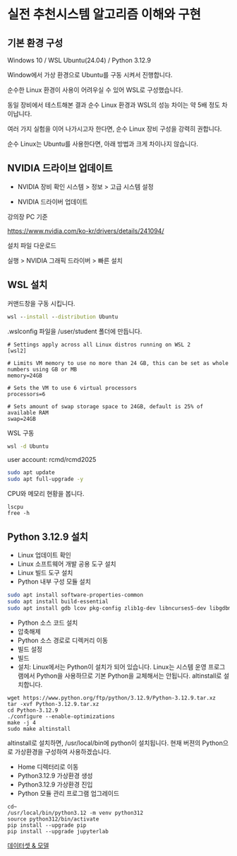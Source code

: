 # 실전 추천시스템 알고리즘 이해와 구현

## 기본 환경 구성

Windows 10 / WSL Ubuntu(24.04) / Python 3.12.9

Window에서 가상 환경으로 Ubuntu를 구동 시켜서 진행합니다. 

순수한 Linux 환경이 사용이 어려우실 수 있어 WSL로 구성했습니다. 

동일 장비에서 테스트해본 결과 순수 Linux 환경과 WSL의 성능 차이는 약 5배 정도 차이납니다. 

여러 가지 실험을 이어 나가시고자 한다면, 순수 Linux 장비 구성을 강력히 권합니다.

순수 Linux는 Ubuntu를 사용한다면, 아래 방법과 크게 차이나지 않습니다.

## NVIDIA 드라이브 업데이트

- NVIDIA 장비 확인
시스템 > 정보 > 고급 시스템 설정

- NVIDIA 드라이버 업데이트


강의장 PC 기준

https://www.nvidia.com/ko-kr/drivers/details/241094/

설치 파일 다운로드 

실행 > NVIDIA 그래픽 드라이버 > 빠른 설치

## WSL 설치

커맨드창을 구동 시킵니다.

```cmd
wsl --install --distribution Ubuntu
```

.wslconfig 파일을 /user/student 폴더에 만듭니다.
```
# Settings apply across all Linux distros running on WSL 2
[wsl2]

# Limits VM memory to use no more than 24 GB, this can be set as whole numbers using GB or MB
memory=24GB 

# Sets the VM to use 6 virtual processors
processors=6

# Sets amount of swap storage space to 24GB, default is 25% of available RAM
swap=24GB
```

WSL 구동

```cmd
wsl -d Ubuntu
```
user account: rcmd/rcmd2025

```bash
sudo apt update
sudo apt full-upgrade -y
```

CPU와 메모리 현황을 봅니다.
```
lscpu
free -h
```

## Python 3.12.9 설치

- Linux 업데이트 확인
- Linux 소프트웨어 개발 공용 도구 설치
- Linux 빌드 도구 설치
- Python 내부 구성 모듈 설치
```bash
sudo apt install software-properties-common
sudo apt install build-essential
sudo apt install gdb lcov pkg-config zlib1g-dev libncurses5-dev libgdbm-dev libnss3-dev libssl-dev libreadline-dev libffi-dev libsqlite3-dev wget libbz2-dev libgdbm-compat-dev liblzma-dev libreadline6-dev tk-dev uuid-dev
```

- Python 소스 코드 설치
- 압축해제
- Python 소스 경로로 디렉커리 이동
- 빌드 설정
- 빌드
- 설치: Linux에서는 Python이 설치가 되어 있습니다. Linux는 시스템 운영 프로그램에서 Python을 사용하므로 기본 Python을 교체해서는 안됩니다. altinstall로 설치합니다. 
```
wget https://www.python.org/ftp/python/3.12.9/Python-3.12.9.tar.xz
tar -xvf Python-3.12.9.tar.xz
cd Python-3.12.9
./configure --enable-optimizations
make -j 4
sudo make altinstall
```
altinstall로 설치하면, /usr/local/bin에 python이 설치됩니다.
현재 버젼의 Python으로 가상환경을 구성하여 사용하겠습니다.

- Home 디렉터리로 이동
- Python3.12.9 가상환경 생성
- Python3.12.9 가상환경 진입
- Python 모듈 관리 프로그램 업그레이드
```
cd~
/usr/local/bin/python3.12 -m venv python312
source python312/bin/activate
pip install --upgrade pip
pip install --upgrade jupyterlab
```

[데이터셋 & 모델](https://drive.google.com/drive/folders/1B2MWhhEjf1HChP85n9mp8Bp-UvqdvLLA)
